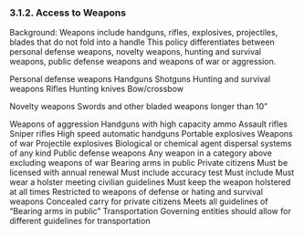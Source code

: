 ### 3.1.2.  Access to Weapons

Background:
Weapons include handguns, rifles, explosives, projectiles, blades that do not fold into a handle
This policy differentiates between personal defense weapons, novelty weapons, hunting and survival weapons, public defense weapons and weapons of war or aggression. 

Personal defense weapons 
Handguns 
Shotguns
Hunting and survival weapons
Rifles 
Hunting knives
Bow/crossbow 

Novelty weapons
Swords and other bladed weapons longer than 10” 

Weapons of aggression
Handguns with high capacity ammo 
Assault rifles 
Sniper rifles
High speed automatic handguns
Portable explosives
Weapons of war
Projectile explosives
Biological or chemical agent dispersal systems of any kind
Public defense weapons
Any weapon in a category above excluding weapons of war
Bearing arms in public
Private citizens
Must be licensed with annual renewal
Must include accuracy test
Must include 
Must wear a holster meeting civilian guidelines
Must keep the weapon holstered at all times
Restricted to weapons of defense or hating and survival weapons
Concealed carry for private citizens
Meets all guidelines of “Bearing arms in public”
Transportation
Governing entities should allow for different guidelines for transportation

